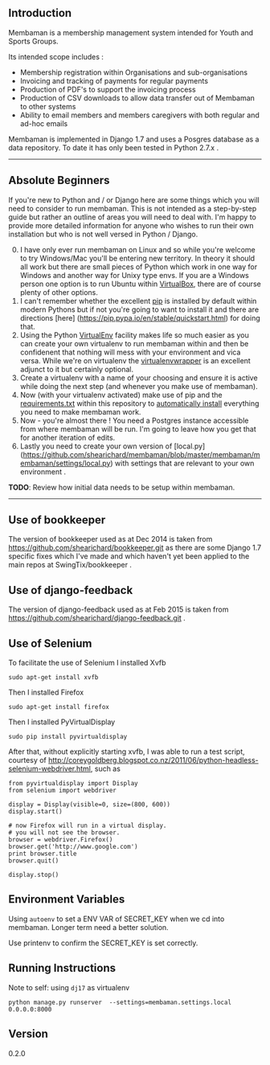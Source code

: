 Introduction
------------
Membaman is a membership management system intended for Youth and Sports Groups.

Its intended scope includes :

 * Membership registration within Organisations and sub-organisations
 * Invoicing and tracking of payments for regular payments
 * Production of PDF's to support the invoicing process
 * Production of CSV downloads to allow data transfer out of Membaman to other systems
 * Ability to email members and members caregivers with both regular and ad-hoc emails

Membaman is implemented in Django 1.7 and uses a Posgres database as a data repository. To date it has only been tested in Python 2.7.x . 

----
Absolute Beginners
------
If you're new to Python and / or Django here are some things which you will need to consider to run membaman. This is not intended as a step-by-step guide but rather an outline of areas you will need to deal with. I'm happy to provide more detailed information for anyone who wishes to run their own installation but who is not well versed in Python / Django.

 0. I have only ever run membaman on Linux and so while you're welcome to try Windows/Mac you'll be entering new territory. In theory it should all work but there are small pieces of Python which work in one way for Windows and another way for Unixy type envs. If you are a Windows person one option is to run Ubuntu within [VirtualBox](https://www.virtualbox.org/), there are of course plenty of other options.
 1. I can't remember whether the excellent [pip](https://en.wikipedia.org/wiki/Pip_%28package_manager%29) is installed by default within modern Pythons but if not you're going to want to install it and there are directions [here] (https://pip.pypa.io/en/stable/quickstart.html) for doing that.
 2. Using the Python [VirtualEnv](http://docs.python-guide.org/en/latest/dev/virtualenvs/) facility makes life so much easier as you can create your own virtualenv to run membaman within and then be confidenent that nothing will mess with your environment and vica versa. While we're on virtualenv the [virtualenvwrapper](http://virtualenvwrapper.readthedocs.org/en/latest/command_ref.html) is an excellent adjunct to it but certainly optional. 
 3. Create a virtualenv with a name of your choosing and ensure it is active while doing the next step (and whenever you make use of membaman).
 4. Now (with your virtualenv activated) make use of pip and the [requirements.txt](https://github.com/shearichard/membaman/blob/master/requirements.txt) within this repository to [automatically install](https://pip.pypa.io/en/stable/user_guide.html#requirements-files) everything you need to make membaman work.
 4. Now - you're almost there ! You need a Postgres instance accessible from where membaman will be run. I'm going to leave how you get that for another iteration of edits.
 5. Lastly you need to create your own version of [local.py] (https://github.com/shearichard/membaman/blob/master/membaman/membaman/settings/local.py) with settings that are relevant to your own environment .

**TODO**: Review how initial data needs to be setup within membaman.  
 

----


Use of bookkeeper 
--------
The version of bookkeeper used as at Dec 2014 is taken from https://github.com/shearichard/bookkeeper.git as there are some Django 1.7 specific fixes which I've made and which haven't yet been applied to the main repos at SwingTix/bookkeeper .

Use of django-feedback
--------
The version of django-feedback used as at Feb 2015 is taken from https://github.com/shearichard/django-feedback.git .

Use of Selenium
--------
To facilitate the use of Selenium I installed Xvfb
```
sudo apt-get install xvfb
```
Then I installed Firefox
```
sudo apt-get install firefox
```
Then I installed PyVirtualDisplay
```
sudo pip install pyvirtualdisplay
```

After that, without explicitly starting xvfb, I was able to run a test script, courtesy of http://coreygoldberg.blogspot.co.nz/2011/06/python-headless-selenium-webdriver.html, such as 

```
from pyvirtualdisplay import Display
from selenium import webdriver

display = Display(visible=0, size=(800, 600))
display.start()

# now Firefox will run in a virtual display. 
# you will not see the browser.
browser = webdriver.Firefox()
browser.get('http://www.google.com')
print browser.title
browser.quit()

display.stop()
```

Environment Variables
-------------------
Using `autoenv` to set a ENV VAR of SECRET_KEY when we cd into membaman. Longer term need a better solution.

Use printenv to confirm the SECRET_KEY is set correctly.

Running Instructions
-------------------
Note to self: using `dj17` as virtualenv 
```
python manage.py runserver  --settings=membaman.settings.local 0.0.0.0:8000
```

Version
--------
0.2.0
